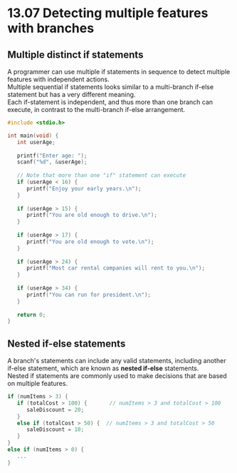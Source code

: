 # 13.07 Detecting multiple features with branches

## Multiple distinct if statements
A programmer can use multiple if statements in sequence to detect multiple features with independent actions.   
Multiple sequential if statements looks similar to a multi-branch if-else statement but has a very different meaning.   
Each if-statement is independent, and thus more than one branch can execute, in contrast to the multi-branch if-else arrangement.   

```c
#include <stdio.h>

int main(void) {
   int userAge;
   
   printf("Enter age: ");
   scanf("%d", &userAge);
   
   // Note that more than one "if" statement can execute
   if (userAge < 16) {
      printf("Enjoy your early years.\n");
   }
   
   if (userAge > 15) {
      printf("You are old enough to drive.\n");
   }
   
   if (userAge > 17) {
      printf("You are old enough to vote.\n");
   }
   
   if (userAge > 24) {
      printf("Most car rental companies will rent to you.\n");
   }
   
   if (userAge > 34) {
      printf("You can run for president.\n");
   }
   
   return 0;
}
```

## Nested if-else statements
A branch's statements can include any valid statements, including another if-else statement, which are known as **nested if-else** statements.     
Nested if statements are commonly used to make decisions that are based on multiple features.   

```c
if (numItems > 3) {     
   if (totalCost > 100) {       // numItems > 3 and totalCost > 100
      saleDiscount = 20;
   }
   else if (totalCost > 50) {  // numItems > 3 and totalCost > 50
      saleDiscount = 10;
   }
}
else if (numItems > 0) {
   ...
}
```
